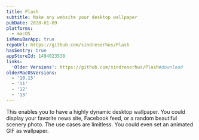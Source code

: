 ```yaml
---
title: Plash
subtitle: Make any website your desktop wallpaper
pubDate: 2020-01-09
platforms:
  - macOS
isMenuBarApp: true
repoUrl: https://github.com/sindresorhus/Plash
hasSentry: true
appStoreId: 1494023538
links:
  'Older Versions': https://github.com/sindresorhus/Plash#download
olderMacOSVersions:
  - '10.15'
  - '11'
  - '12'
  - '13'
---
```


This enables you to have a highly dynamic desktop wallpaper. You could display your favorite news site, Facebook feed, or a random beautiful scenery photo. The use cases are limitless. You could even set an animated GIF as wallpaper.
